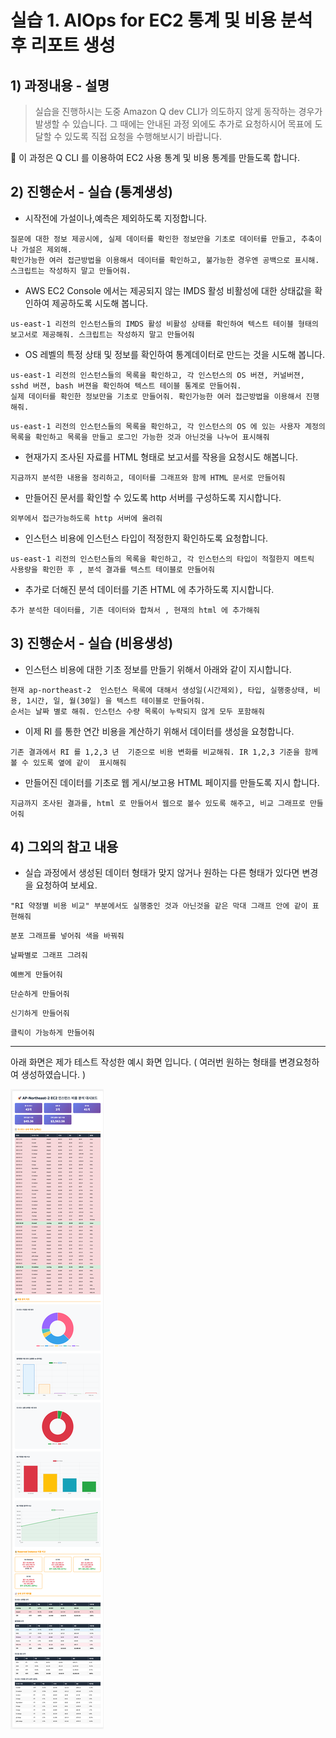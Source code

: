 
# 실습 1. AIOps for EC2 통계 및 비용 분석후 리포트 생성

## 1) 과정내용 - 설명

> 실습을 진행하시는 도중 Amazon Q dev CLI가 의도하지 않게 동작하는 경우가 발생할 수 있습니다. 그 때에는 안내된 과정 외에도 추가로 요청하시어 목표에 도달할 수 있도록 직접 요청을 수행해보시기 바랍니다.

 
📢 이 과정은 Q CLI 를 이용하여 EC2 사용 통계 및 비용 통계를 만들도록 합니다. 


## 2) 진행순서 - 실습 (통계생성)

* 시작전에 가설이나,예측은 제외하도록 지정합니다.
```
질문에 대한 정보 제공시에, 실제 데이터를 확인한 정보만을 기초로 데이터를 만들고, 추축이나 가설은 제외해.
확인가능한 여러 접근방법을 이용해서 데이터를 확인하고, 불가능한 경우엔 공백으로 표시해. 스크립트는 작성하지 말고 만들어줘.
```


* AWS EC2 Console 에서는 제공되지 않는 IMDS 활성 비활성에 대한 상태값을 확인하여 제공하도록 시도해 봅니다. 
```
us-east-1 리전의 인스턴스들의 IMDS 활성 비활성 상태를 확인하여 텍스트 테이블 형태의 보고서로 제공해줘. 스크립트는 작성하지 말고 만들어줘
```


* OS 레벨의 특정 상태 및 정보를 확인하여 통계데이터로 만드는 것을 시도해 봅니다. 

```
us-east-1 리전의 인스턴스들의 목록을 확인하고, 각 인스턴스의 OS 버젼, 커널버젼, sshd 버젼, bash 버젼을 확인하여 텍스트 테이블 통계로 만들어줘.
실제 데이터를 확인한 정보만을 기초로 만들어줘. 확인가능한 여러 접근방법을 이용해서 진행해줘.
```

```
us-east-1 리전의 인스턴스들의 목록을 확인하고, 각 인스턴스의 OS 에 있는 사용자 계정의 목록을 확인하고 목록을 만들고 로그인 가능한 것과 아닌것을 나누어 표시해줘
```

* 현재가지 조사된 자료를 HTML 형태로 보고서를 작용을 요청시도 해봅니다.
```
지금까지 분석한 내용을 정리하고, 데이터를 그래프와 함께 HTML 문서로 만들어줘
```


* 만들어진 문서를 확인할 수 있도록 http 서버를 구성하도록 지시합니다. 
```
외부에서 접근가능하도록 http 서버에 올려줘
```

* 인스턴스 비용에 인스턴스 타입이 적정한지 확인하도록 요청합니다.
```
us-east-1 리전의 인스턴스들의 목록을 확인하고, 각 인스턴스의 타입이 적절한지 메트릭 사용량을 확인한 후 , 분석 결과를 텍스트 테이블로 만들어줘
```

* 추가로 더해진 분석 데이터를 기존 HTML 에 추가하도록 지시합니다.
```
추가 분석한 데이터를, 기존 데이터와 합쳐서 , 현재의 html 에 추가해줘
```

## 3) 진행순서 - 실습 (비용생성)

* 인스턴스 비용에 대한 기초 정보를 만들기 위해서 아래와 같이 지시합니다.
```
현재 ap-northeast-2  인스턴스 목록에 대해서 생성일(시간제외), 타입, 실행중상태, 비용, 1시간, 일, 월(30일) 을 텍스트 테이블로 만들어줘.
순서는 날짜 별로 해줘. 인스턴스 수량 목록이 누락되지 않게 모두 포함해줘
```

* 이제 RI 를 통한 연간 비용을 계산하기 위해서 데이터를 생성을 요청합니다.
```
기존 결과에서 RI 를 1,2,3 년  기준으로 비용 변화를 비교해줘. IR 1,2,3 기준을 함께 볼 수 있도록 옆에 같이  표시해줘
```

* 만들어진 데이터를 기초로 웹 게시/보고용 HTML 페이지를 만들도록 지시 합니다.
```
지금까지 조사된 결과를, html 로 만들어서 웹으로 볼수 있도록 해주고, 비교 그래프로 만들어줘
```


## 4) 그외의 참고 내용

* 실습 과정에서 생성된 데이터 형태가 맞지 않거나 원하는 다른 형태가 있다면 변경을 요청하여 보세요.
```
"RI 약정별 비용 비교" 부분에서도 실행중인 것과 아닌것을 같은 막대 그래프 안에 같이 표현해줘
```
```
분포 그래프를 넣어줘 색을 바꿔줘
```
```
날짜별로 그래프 그려줘
```
```
예쁘게 만들어줘
```
```
단순하게 만들어줘
```
```
신기하게 만들어줘
```
```
클릭이 가능하게 만들어줘
```


----
아래 화면은 제가 테스트 작성한 예시 화면 입니다. ( 여러번 원하는 형태를 변경요청하여 생성하였습니다. ) 

![ec2-cost-calc.img](./data/ec2-cost-calc.png)
